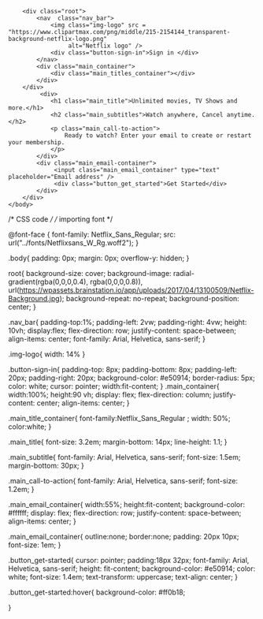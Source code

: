 <!--HTML code-->

<!DOCTYPE html>
<html lang="en">
    <head>
        <meta charset="UTF-8" />
        <meta name="viewport" content="width = device-width, initial-scale = 1.0" />
        <link 
        rel="shortcut icon" 
        href = "https://cdn4.iconfinder.com/data/icons/logos-and-brands/512/227_Netflix_logo-512.png"
        type="image/x-icon" 
        />
        <title>Netflix India - Watch TV Shows Online, Watch Movies Online </title>
        <link rel="stylesheet" href="/CSS/style.css" />
    </head>
    <body>

        <div class="root">
            <nav  class="nav_bar">
                <img class="img-logo" src = "https://www.clipartmax.com/png/middle/215-2154144_transparent-background-netflix-logo.png"
                     alt="Netflix logo" />
                <div class="button-sign-in">Sign in </div>
            </nav>
            <div class="main_container">
                <div class="main_titles_container"></div>          
            </div>
        </div>
             <div>
                <h1 class="main_title">Unlimited movies, TV Shows and more.</h1>
                <h2 class="main_subtitles">Watch anywhere, Cancel anytime.</h2>
                <p class="main_call-to-action">
                    Ready to watch? Enter your email to create or restart your membership.
                </p>
            </div>
            <div class="main_email-container">
                 <input class="main_email_container" type="text" placeholder="Email address" />
                 <div class="button_get_started">Get Started</div>
            </div>
        </div>
    </body>
</html>



/* CSS code */
/* importing font */

@font-face {
    font-family: Netflix_Sans_Regular;
    src: url("../fonts/Netflixsans_W_Rg.woff2");
}


.body{
    padding: 0px;
    margin: 0px;
    overflow-y: hidden;
}

root{
    background-size: cover;
    background-image: radial-gradient(rgba(0,0,0,0.4), rgba(0,0,0,0.8)),
    url(https://wpassets.brainstation.io/app/uploads/2017/04/13100509/Netflix-Background.jpg);
    background-repeat: no-repeat;
    background-position: center;
}


.nav_bar{
    padding-top:1%;
    padding-left: 2vw;
    padding-right: 4vw;
    height: 10vh;
    display:flex;
    flex-direction: row;
    justify-content: space-between;
    align-items: center;
    font-family: Arial, Helvetica, sans-serif;
}


.img-logo{
    width: 14%
}

.button-sign-in{
    padding-top: 8px;
    padding-bottom: 8px;
    padding-left: 20px;
    padding-right: 20px;
    background-color: #e50914;
    border-radius: 5px;
    color: white;
    cursor: pointer;
    width:fit-content;
}
.main_container{
    width:100%;
    height:90 vh;
    display: flex;
    flex-direction: column;
    justify-content: center;
    align-items: center;
}

.main_title_container{
    font-family:Netflix_Sans_Regular ;
    width: 50%;
    color:white;
}

.main_title{
    font-size: 3.2em;
    margin-bottom: 14px;
    line-height: 1.1;
}

.main_subtitle{
    font-family: Arial, Helvetica, sans-serif;
    font-size: 1.5em;
    margin-bottom: 30px;
}


.main_call-to-action{
    font-family: Arial, Helvetica, sans-serif;
    font-size: 1.2em;
}

.main_email_container{
    width:55%;
    height:fit-content;
    background-color: #ffffff;
    display: flex;
    flex-direction: row;
    justify-content: space-between;
    align-items: center;
}


.main_email_container{
    outline:none;
    border:none;
    padding: 20px 10px;
    font-size: 1em;
}


.button_get-started{
    cursor: pointer;
    padding:18px 32px;
    font-family: Arial, Helvetica, sans-serif;
    height: fit-content;
    background-color: #e50914;
    color: white;
    font-size: 1.4em;
    text-transform: uppercase;
    text-align: center;
}

.button_get-started:hover{
    background-color: #ff0b18;

}
